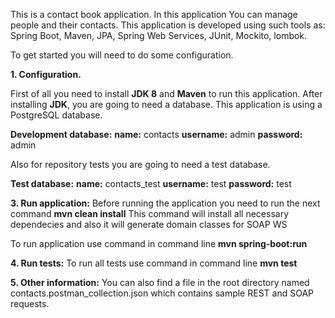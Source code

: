 
This is a contact book application. In this application You can manage people and their contacts.
This application is developed using such tools as: Spring Boot, Maven, JPA, Spring Web Services, JUnit, Mockito, lombok. 

To get started you will need to do some configuration.

**1. Configuration.**

First of all you need to install **JDK 8** and **Maven** to run this application.
After installing **JDK**, you are going to need a database.
This application is using a PostgreSQL database.

**Development database:**
    **name:** contacts
    **username:** admin
    **password:** admin

Also for repository tests you are going to need a test database.

**Test database:**
    **name:** contacts_test
    **username:** test
    **password:** test

**3. Run application:**
Before running the application you need to run the next command **mvn clean install**
This command will install all necessary dependecies and also it will generate domain classes for SOAP WS

To run application use command in command line **mvn spring-boot:run**

**4. Run tests:**
To run all tests use command in command line **mvn test**

**5. Other information:**
You can also find a file in the root directory named contacts.postman_collection.json which contains sample REST and SOAP requests.
